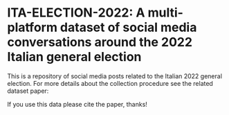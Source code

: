 # ITA-ELECTION-2022: A multi-platform dataset of social media conversations around the 2022 Italian general election
This is a repository of social media posts related to the Italian 2022 general election. For more details about the collection procedure see the related dataset paper:

If you use this data please cite the paper, thanks!

